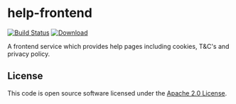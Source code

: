 help-frontend
=============

[![Build Status](https://travis-ci.org/hmrc/help-frontend.svg)](https://travis-ci.org/hmrc/help-frontend) [ ![Download](https://api.bintray.com/packages/hmrc/releases/help-frontend/images/download.svg) ](https://bintray.com/hmrc/releases/help-frontend/_latestVersion)

A frontend service which provides help pages including cookies, T&amp;C's and privacy policy.

## License ##

This code is open source software licensed under the [Apache 2.0 License]("http://www.apache.org/licenses/LICENSE-2.0.html").

